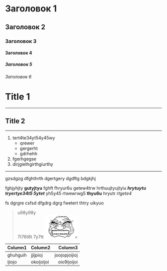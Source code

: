# Заголовок 1
## Заголовок 2
### Заголовок 3
#### Заголовок 4
##### Заголовок 5
###### Заголовок 6
Title 1
=
___
Title 2
-
---


1. tert4te34yt54y45wy
    * qrewer
    * gergerht
    * gdrhehh
2. fgerhgegse
3. dirjgiethgirthgiurthy
***
gzsdgzg dfghthrth dgertgery dgdftg bdgkjhj 

fghjyhjty **gutyjtyu** fghft fhryur6u getew4trw hrthuujtyujtyiu ***hrytuytu tryertye34t5 5ytet*** yh5y45 rtwewrwg5 __thyu6u__ hryutr _rtgete4_

fs dgrgre
csfsd dfgdrg dgrg
fwetert thtry uikyuo

>u98y98y  
7t76t8t 7y7tt
[![Picture](AngryMan.gif)](https://stepik.org/learn)

Column1  |  Column2  |  Column3
:--------|:----------|----------:
ghuhguih |jjijpioj   |joojopjoijioj
ijiojo   |okoijoijoi|oio9ijoijoi
